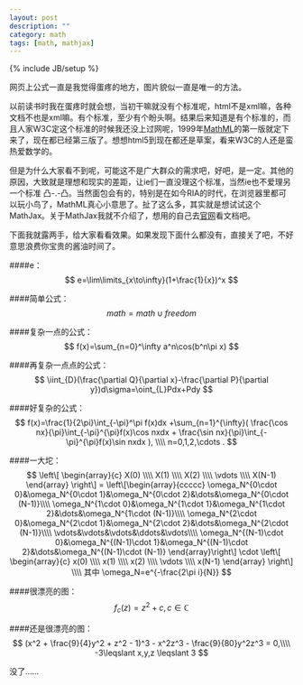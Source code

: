 ```yaml
---
layout: post
description: ""
category: math 
tags: [math, mathjax]
---
```

{% include JB/setup %}

网页上公式一直是我觉得蛋疼的地方，图片貌似一直是唯一的方法。

以前读书时我在蛋疼时就会想，当初干嘛就没有个标准呢，html不是xml嘛，各种文档不也是xml嘛。有个标准，至少有个盼头啊。结果后来知道是有个标准的，而且人家W3C定这个标准的时候我还没上过网呢，1999年[MathML](http://www.w3.org/Math/)的第一版就定下来了，现在都已经第三版了。想想html5到现在都还是草案，看来W3C的人还是蛮热爱数学的。

但是为什么大家看不到呢，可能这不是广大群众的需求吧，好吧，是一定。其他的原因，大致就是理想和现实的差距，让ie们一直没理这个标准，当然ie也不爱理另一个标准 凸-.-凸。当然面包会有的，特别是在如今RIA的时代，在浏览器里都可以玩小鸟了，MathML真心小意思了。扯了这么多，其实就是想试试这个MathJax。关于MathJax我就不介绍了，想用的自己去[官网](http://www.w3.org/Math/)看文档吧。

下面我就露两手，给大家看看效果。如果发现下面什么都没有，直接关了吧，不好意思浪费你宝贵的酱油时间了。

####e：
$$ e=\lim\limits_{x\to\infty}(1+\frac{1}{x})^x $$

####简单公式：
$$ math=math\cup freedom $$

####复杂一点的公式：
$$ f(x)=\sum_{n=0}^\infty a^n\cos(b^n\pi x) $$

####再复杂一点点的公式：
$$ \iint_{D}(\frac{\partial Q}{\partial x}-\frac{\partial P}{\partial y})d\sigma=\oint_{L}Pdx+Pdy $$

####好复杂的公式：
$$ f(x)=\frac{1}{2\pi}\int_{-\pi}^\pi f(x)dx +\sum_{n=1}^{\infty}( \frac{\cos nx}{\pi}\int_{-\pi}^{\pi}f(x)\cos nxdx + \frac{\sin nx}{\pi}\int_{-\pi}^{\pi}f(x)\sin nxdx ), \\\\ n=0,1,2,\cdots . $$

####一大坨：
$$ \left\[ \begin{array}{c} X(0) \\\\ X(1) \\\\ X(2) \\\\ \vdots \\\\ X(N-1) \end{array} \right\] = \left\[\begin{array}{ccccc} \omega_N^{0\cdot 0}&\omega_N^{0\cdot 1}&\omega_N^{0\cdot 2}&\dots&\omega_N^{0\cdot (N-1)}\\\\ \omega_N^{1\cdot 0}&\omega_N^{1\cdot 1}&\omega_N^{1\cdot 2}&\dots&\omega_N^{1\cdot (N-1)}\\\\ \omega_N^{2\cdot 0}&\omega_N^{2\cdot 1}&\omega_N^{2\cdot 2}&\dots&\omega_N^{2\cdot (N-1)}\\\\ \vdots&\vdots&\vdots&\ddots&\vdots\\\\ \omega_N^{(N-1)\cdot 0}&\omega_N^{(N-1)\cdot 1}&\omega_N^{(N-1)\cdot 2}&\dots&\omega_N^{(N-1)\cdot (N-1)} \end{array}\right\] \cdot \left\[ \begin{array}{c} x(0) \\\\ x(1) \\\\ x(2) \\\\ \vdots \\\\ x(N-1) \end{array} \right\] \\\\
其中 \omega_N=e^{-\frac{2\pi i}{N}} $$

####很漂亮的图：
$$ f_c(z) = z^2+c, c \in\mathbb{C} $$

####还是很漂亮的图：
$$ (x^2 + \frac{9}{4}y^2 + z^2 - 1)^3 - x^2z^3 - \frac{9}{80}y^2z^3 = 0,\\\\ -3\leqslant x,y,z \leqslant 3 $$

没了……

